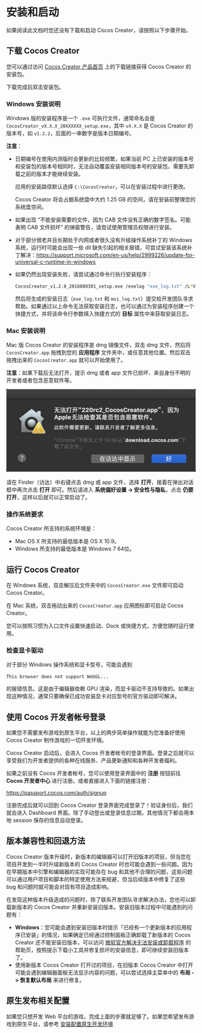 # 安装和启动

如果阅读此文档时您还没有下载和启动 Cocos Creator，请按照以下步骤开始。

## 下载 Cocos Creator

您可以通过访问 [Cocos Creator 产品首页](https://www.cocos.com/creator/) 上的下载链接获得 Cocos Creator 的安装包。

下载完成后双击安装包。

### Windows 安装说明

Windows 版的安装程序是一个 `.exe` 可执行文件，通常命名会是 `CocosCreator_vX.X.X_20XXXXXX_setup.exe`，其中 `vX.X.X` 是 Cocos Creator 的版本号，如 `v1.2.2`，后面的一串数字是版本日期编号。

**注意**：

- 日期编号在使用内测版时会更新的比较频繁，如果当前 PC 上已安装的版本号和安装包的版本号相同时，无法自动覆盖安装相同版本号的安装包，需要先卸载之前的版本才能继续安装。

  应用的安装路径默认选择 `C:\CocosCreator`，可以在安装过程中进行更改。

  Cocos Creator 将会占据系统盘中大约 1.25 GB 的空间，请在安装前整理您的系统盘空间。

- 如果出现 “不能安装需要的文件，因为 CAB 文件没有正确的数字签名。可能表明 CAB 文件损坏” 的弹窗警告，请尝试使用管理员权限进行安装。

- 对于部分很老并且长期处于内网或者很久没有升级操作系统补丁的 Windows 系统，运行时可能会出现一些 dll 缺失引起的相关报错，可尝试安装该系统补丁解决：<https://support.microsoft.com/en-us/help/2999226/update-for-universal-c-runtime-in-windows>

- 如果仍然出现安装失败，请尝试通过命令行执行安装程序：

  ```bash
  CocosCreator_v1.2.0_2016080301_setup.exe /exelog "exe_log.txt" /L*V "msi_log.txt"
  ```

  然后将生成的安装日志（`exe_log.txt` 和 `msi_log.txt`）提交给开发团队寻求帮助。如果通过以上命令无法获取安装日志，也可以通过为安装程序创建一个快捷方式，并将该命令行参数填入快捷方式的 **目标** 属性中来获取安装日志。

### Mac 安装说明

Mac 版 Cocos Creator 的安装程序是 dmg 镜像文件，双击 dmg 文件，然后将 `CocosCreator.app` 拖拽到您的 **应用程序** 文件夹中，或任意其他位置。然后双击拖拽出来的 `CocosCreator.app` 就可以开始使用了。

**注意**：如果下载后无法打开，提示 dmg 或者 app 文件已损坏、来自身份不明的开发者或者包含恶意软件等。

![](install/tooltip.png)

请在 Finder（访达）中右键点击 dmg 或 app 文件，选择 **打开**，接着在弹出对话框中再次点击 **打开** 即可。然后请进入 **系统偏好设置 -> 安全性与隐私**，点击 **仍要打开**，这样以后就可以正常启动了。

### 操作系统要求

Cocos Creator 所支持的系统环境是：

- Mac OS X 所支持的最低版本是 OS X 10.9。
- Windows 所支持的最低版本是 Windows 7 64位。

## 运行 Cocos Creator

在 Windows 系统，双击解压后文件夹中的 `CocosCreator.exe` 文件即可启动 Cocos Creator。

在 Mac 系统，双击拖动出来的 `CocosCreator.app` 应用图标即可启动 Cocos Creator。

您可以按照习惯为入口文件设置快速启动、Dock 或快捷方式，方便您随时运行使用。

### 检查显卡驱动

对于部分 Windows 操作系统和显卡型号，可能会遇到

```
This browser does not support WebGL...
```

的报错信息。这是由于编辑器依赖 GPU 渲染，而显卡驱动不支持导致的。如果出现这种情况，通常只要确保已成功安装显卡对应型号的官方驱动即可解决。

## 使用 Cocos 开发者帐号登录

如果您不需要发布游戏到原生平台，以上的两步简单操作就能为您准备好使用 Cocos Creator 制作游戏的一切开发环境。

Cocos Creator 启动后，会进入 Cocos 开发者帐号的登录界面。登录之后就可以享受我们为开发者提供的各种在线服务、产品更新通知和各种开发者福利。

如果之前没有 Cocos 开发者帐号，您可以使用登录界面中的 **注册** 按钮前往 **Cocos 开发者中心** 进行注册。或者直接进入下面的链接注册：

<https://passport.cocos.com/auth/signup>

注册完成后就可以回到 Cocos Creator 登录界面完成登录了！验证身份后，我们就会进入 Dashboard 界面。除了手动登出或登录信息过期，其他情况下都会用本地 session 保存的信息自动登录。

## 版本兼容性和回退方法

Cocos Creator 版本升级时，新版本的编辑器可以打开旧版本的项目，但当您在项目开发到一半时升级新版本的 Cocos Creator 时也可能会遇到一些问题。因为在早期版本中引擎和编辑器的实现可能存在 bug 和其他不合理的问题，这些问题可以通过用户项目和脚本的特定使用方法来规避，但当后续版本中修复了这些 bug 和问题时就可能会对现有项目造成影响。

在发现这种版本升级造成的问题时，除了联系开发团队寻求解决办法，您也可以卸载新版本的 Cocos Creator 并重新安装旧版本。安装旧版本过程中可能遇到的问题有：

- **Windows**：您可能会遇到安装旧版本时提示「已经有一个更新版本的应用程序已安装」的情况，如果确定已经通过控制面板正确卸载了新版本的 Cocos Creator 还不能安装旧版本，可以访问 [微软官方解决无法安装或卸载程序](https://support.microsoft.com/en-us/help/17588/fix-problems-that-block-programs-from-being-installed-or-removed) 的帮助页，按照提示下载小工具并修复损坏的安装信息，即可继续安装旧版本了。
- 使用新版本 Cocos Creator 打开过的项目，在旧版本 Cocos Creator 中打开可能会遇到编辑器面板无法显示内容的问题，可以尝试选择主菜单中的 **布局 -> 恢复默认布局** 来进行修复。

## 原生发布相关配置

如果您只想开发 Web 平台的游戏，完成上面的步骤就足够了。如果您希望发布游戏到原生平台，请参考 [安装配置原生开发环境](../publish/setup-native-development.md)

